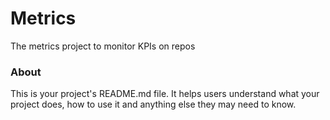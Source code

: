 Metrics
=======

The metrics project to monitor KPIs on repos

### About

This is your project's README.md file. It helps users understand what your
project does, how to use it and anything else they may need to know.